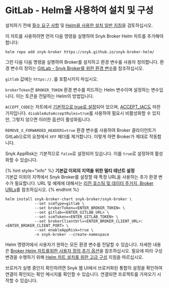 # GitLab - Helm을 사용하여 설치 및 구성

설치하기 전에 [필수 요구 사항](./) 및 [Helm을 사용한 설치 일반 지침](../install-and-configure-broker-using-helm.md)을 검토하십시오.

이 차트를 사용하려면 먼저 다음 명령을 실행하여 Snyk Broker Helm 차트를 추가해야 합니다:

`helm repo add snyk-broker https://snyk.github.io/snyk-broker-helm/`&#x20; 

그런 다음 다음 명령을 실행하여 Broker를 설치하고 환경 변수를 사용자 정의합니다. 환경 변수의 정의는 [GitLab - Snyk Broker를 위한 환경 변수](gitlab-environment-variables-for-snyk-broker.md)를 참조하십시오.

`gitlab` 값에는 `https://.`를 포함시키지 마십시오.

`brokerToken`은 `BROKER_TOKEN` 환경 변수를 피드하는 Helm 변수이며 설정하는 변수입니다. 이는 토큰을 전달하는 Helm의 방법입니다.

`ACCEPT_CODE`는 차트에서 [기본적으로 true로 설정](https://github.com/snyk/snyk-broker-helm/blob/465d4ef279755fa5c9507975a88348bab04c2264/charts/snyk-broker/templates/broker_deployment.yaml#L383)되어 있으며, [ACCEPT\_IAC도](https://github.com/snyk/snyk-broker-helm/blob/465d4ef279755fa5c9507975a88348bab04c2264/charts/snyk-broker/templates/broker_deployment.yaml#L386C23-L386C43) 마찬가지입니다. `disableAutoAcceptRules=true`를 사용하여 필요시 비활성화할 수 있지만, 그렇지 않으면 이러한 옵션이 활성화됩니다.

`REMOVE_X_FORWARDED_HEADERS=true` 환경 변수를 사용하여 Broker 클라이언트가 GitLab으로의 요청에서 `XFF` 헤더를 제거합니다. 이렇게 하면 Broker가 제대로 작동합니다.

Snyk AppRisk는 기본적으로 `false`로 설정되어 있습니다. 이를 `true`로 설정하여 활성화할 수 있습니다.

{% hint style="info" %}
**기본값 이외의 지역을 위한 멀티 테넌트 설정**\
기본값 이외의 지역에서 Snyk Broker를 설정할 때 특정 URL을 사용하는 추가 환경 변수가 필요합니다. URL 및 예제에 대해서는 [리전 호스팅 및 데이터 주거지, Broker URLs](https://docs.snyk.io/working-with-snyk/regional-hosting-and-data-residency#broker-urls)를 참조하십시오.
{% endhint %}

```
helm install snyk-broker-chart snyk-broker/snyk-broker \
             --set scmType=gitlab \
             --set brokerToken=<ENTER_BROKER_TOKEN> \
             --set gitlab=<ENTER_GITLAB_URL> \
             --set scmToken=<ENTER_GITLAB_TOKEN> \
             --set brokerClientUrl=<ENTER_BROKER_CLIENT_URL>:<ENTER_BROKER_CLIENT_PORT> \
             --set enableAppRisk=true \
             -n snyk-broker --create-namespace
```

Helm 명령어에서 사용자가 원하는 모든 환경 변수를 전달할 수 있습니다. 자세한 내용은 [Broker Helm 차트를위한 사용자 정의 추가 옵션](../advanced-configuration-for-helm-chart-installation/custom-additional-options-for-broker-helm-chart-installation.md)을 참조하십시오. 필요에 따라 구성 변경을 수행하기 위해 [Helm 차트 설치를 위한 고급 구성](../advanced-configuration-for-helm-chart-installation/) 지침을 따르십시오.

브로커가 실행 중인지 확인하려면 Snyk 웹 UI에서 브로커화된 통합의 설정을 확인하여 연결이 확인되는 확인 메시지를 확인할 수 있습니다. 연결되면 프로젝트를 가져오기 시작할 수 있습니다.